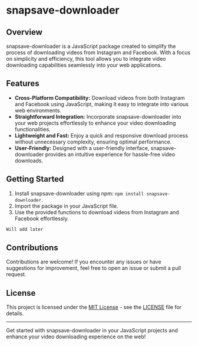 # snapsave-downloader

## Overview
snapsave-downloader is a JavaScript package created to simplify the process of downloading videos from Instagram and Facebook. With a focus on simplicity and efficiency, this tool allows you to integrate video downloading capabilities seamlessly into your web applications.

## Features
- **Cross-Platform Compatibility:** Download videos from both Instagram and Facebook using JavaScript, making it easy to integrate into various web environments.
- **Straightforward Integration:** Incorporate snapsave-downloader into your web projects effortlessly to enhance your video downloading functionalities.
- **Lightweight and Fast:** Enjoy a quick and responsive download process without unnecessary complexity, ensuring optimal performance.
- **User-Friendly:** Designed with a user-friendly interface, snapsave-downloader provides an intuitive experience for hassle-free video downloads.

## Getting Started
1. Install snapsave-downloader using npm: `npm install snapsave-downloader`.
2. Import the package in your JavaScript file.
3. Use the provided functions to download videos from Instagram and Facebook effortlessly.

```javascript
Will add later
```

## Contributions
Contributions are welcome! If you encounter any issues or have suggestions for improvement, feel free to open an issue or submit a pull request.

## License
This project is licensed under the [MIT License](LICENSE) - see the [LICENSE](LICENSE) file for details.

---

Get started with snapsave-downloader in your JavaScript projects and enhance your video downloading experience on the web!
